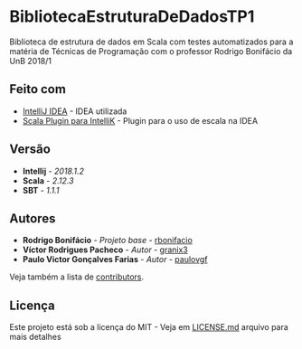 # BibliotecaEstruturaDeDadosTP1
Biblioteca de estrutura de dados em Scala com testes automatizados para a matéria de Técnicas de Programação com o professor Rodrigo Bonifácio da UnB 2018/1


## Feito com

* [IntelliJ IDEA](https://www.jetbrains.com/idea/) - IDEA utilizada
* [Scala Plugin para IntelliK](http://confluence.jetbrains.com/display/SCA/Scala+Plugin+for+IntelliJ+IDEA) - Plugin para o uso de escala na IDEA

## Versão

* **Intellij** - *2018.1.2*
* **Scala** - *2.12.3*
* **SBT** - *1.1.1*

## Autores

* **Rodrigo Bonifácio** - *Projeto base* - [rbonifacio](https://github.com/rbonifacio)
* **Víctor Rodrigues Pacheco** - *Autor* - [granix3](https://github.com/granix3)
* **Paulo Victor Gonçalves Farias** - *Autor* - [paulovgf](https://github.com/paulovgf)

Veja também a lista de [contributors](https://github.com/granix3/BibliotecaEstruturaDeDadosTP1/graphs/contributors).

## Licença

Este projeto está sob a licença do MIT - Veja em [LICENSE.md](LICENSE.md) arquivo para mais detalhes
